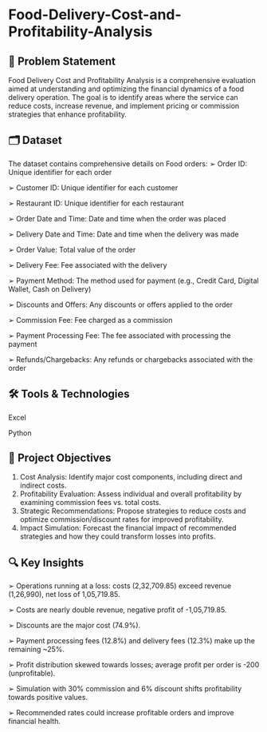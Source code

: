 #  Food-Delivery-Cost-and-Profitability-Analysis

## **📌 Problem Statement**
Food Delivery Cost and Profitability Analysis is a comprehensive evaluation aimed at understanding and optimizing the financial dynamics of a food delivery operation. The goal is to identify areas where the service can reduce costs, increase revenue, and implement pricing or commission strategies that enhance profitability.

## **🗂 Dataset**
The dataset contains comprehensive details on Food orders:
➢ Order ID: Unique identifier for each order

➢ Customer ID: Unique identifier for each customer

➢ Restaurant ID: Unique identifier for each restaurant

➢ Order Date and Time: Date and time when the order was placed

➢ Delivery Date and Time: Date and time when the delivery was made

➢ Order Value: Total value of the order

➢ Delivery Fee: Fee associated with the delivery

➢ Payment Method: The method used for payment (e.g., Credit Card, Digital Wallet, Cash on Delivery)

➢ Discounts and Offers: Any discounts or offers applied to the order

➢ Commission Fee: Fee charged as a commission

➢ Payment Processing Fee: The fee associated with processing the payment

➢ Refunds/Chargebacks: Any refunds or chargebacks associated with the order


## **🛠 Tools & Technologies**
Excel

Python


## **🎯 Project Objectives**
1. Cost Analysis: Identify major cost components, including direct and indirect costs.
2. Profitability Evaluation: Assess individual and overall profitability by examining commission fees vs. total costs.
3. Strategic Recommendations: Propose strategies to reduce costs and optimize commission/discount rates for improved profitability.
4. Impact Simulation: Forecast the financial impact of recommended strategies and how they could transform losses into profits.

## **🔍 Key Insights**
➢ Operations running at a loss: costs (2,32,709.85) exceed revenue (1,26,990), net loss of 1,05,719.85.

➢ Costs are nearly double revenue, negative profit of -1,05,719.85.

➢ Discounts are the major cost (74.9%).

➢ Payment processing fees (12.8%) and delivery fees (12.3%) make up the remaining ~25%.

➢ Profit distribution skewed towards losses; average profit per order is -200 (unprofitable).

➢ Simulation with 30% commission and 6% discount shifts profitability towards positive values.

➢ Recommended rates could increase profitable orders and improve financial health.
